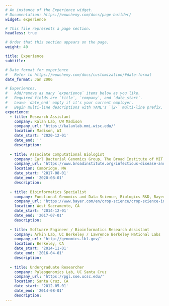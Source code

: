 ```yaml
---
# An instance of the Experience widget.
# Documentation: https://wowchemy.com/docs/page-builder/
widget: experience

# This file represents a page section.
headless: true

# Order that this section appears on the page.
weight: 40

title: Experience
subtitle:

# Date format for experience
#   Refer to https://wowchemy.com/docs/customization/#date-format
date_format: Jan 2006

# Experiences.
#   Add/remove as many `experience` items below as you like.
#   Required fields are `title`, `company`, and `date_start`.
#   Leave `date_end` empty if it's your current employer.
#   Begin multi-line descriptions with YAML's `|2-` multi-line prefix.
experience:
  - title: Research Assistant
    company: Kalan Lab, UW Madison 
    company_url: 'https://kalanlab.mmi.wisc.edu/'
    location: Madison, WI
    date_start: '2020-12-01'
    date_end: ''
    description: 
    
  - title: Associate Computational Biologist
    company: Earl Bacterial Genomics Group, The Broad Institute of MIT & Harvard
    company_url: 'https://www.broadinstitute.org/infectious-disease-and-microbiome/bacterial-genomics'
    location: Cambridge, MA
    date_start: '2017-08-01'
    date_end: '2020-08-01'
    description: 
    
  - title: Bioinformatics Specialist
    company: Functional Genomics and Data Science, Biologics R&D, Bayer CropScience
    company_url: 'https://www.bayer.com/en/crop-science/crop-science-innovations-agricultural-biologicals'
    location: West Sacramento, CA
    date_start: '2014-12-01'
    date_end: '2017-07-01'
    description:
    
  - title: Software Engineer / Bioinformatics Research Assistant
    company: Arkin Lab, UC Berkeley / Lawrence Berkeley National Labs
    company_url: 'http://genomics.lbl.gov/'
    location: Berkeley, CA
    date_start: '2014-11-01'
    date_end: '2016-04-01'
    description: 
    
  - title: Undergraduate Researcher
    company: Paleogenomics Lab, UC Santa Cruz
    company_url: 'https://pgl.soe.ucsc.edu/'
    location: Santa Cruz, CA
    date_start: '2012-05-01'
    date_end: '2014-08-01'
    description: 
---
```

